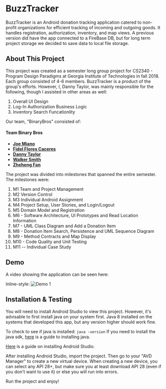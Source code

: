 # BuzzTracker

BuzzTracker is an Android donation tracking application catered to non-profit organizations for efficient tracking of incoming and outgoing goods. It handles registration, authorization, inventory, and map views. A previous version did have the app connected to a FireBase DB, but for long term project storage we decided to save data to local file storage. 

## About This Project
This project was created as a semester long group project for CS2340 - Program Design Paradigms at Georgia Institute of Technologies in fall 2018. Each group consisted of 4-6 members. BuzzTracker is a product of the group's efforts. However, I, Danny Taylor, was mainly responsible for the following, though I assisted in other areas as well:

1. Overall UI Design
2. Log-In Authorization Business Logic
3. Inventory Search Funcationlity


Our team, "BinaryBros" consisted of:

#### Team Binary Bros
* [**Joe Miano**](https://github.com/jmiano)
* [**Fidel Flores Caceres**](https://github.com/fefcaceres)
* [**Danny Taylor**](https://github.com/dannyht)
* [**Walker Smith**](https://github.com/walkersmith2021)
* [**Zheheng Fan**](https://github.com/zfan71)

The project was divided into milestones that spanned the entire semester. The milestones were:

1. M1 Team and Project Management
2. M2 Version Control
3. M3 Individual Android Assignment
4. M4 Project Setup, User Stories, and Login/Logout
5. M5 Domain Model and Registration
6. M6 - Software Architecture, UI Prototypes and Read Location Information
7. M7 - UML Class Diagram and Add a Donation Item
8. M8 - Donation Item Search, Persistence and UML Sequence Diagram
9. M9 - Method Contracts and Map Display
10. M10 - Code Quality and Unit Testing
11. M11 -- Individual Case Study

## Demo

A video showing the application can be seen here:

Inline-style: 
![Demo 1](https://github.com/dannyhtaylor/BuzzTracker/blob/main/Demos/BuzzTracker_Demo.gif "Demo 1")


## Installation & Testing
You will need to install Android Studio to view this project. However, it's advisable to first install java on your system first. Java 8 installed on the systems that developed this app, but any version higher should work fine.

To check to see if java is installed: `java -version`
If you need to install the java sdk, [here](https://java.com/en/download/help/download_options.html) is a guide to installing java.

[Here](https://developer.android.com/studio/install) is a guide on installing Android Studio.

After installing Android Studio, import the project. Then go to your "AVD Manager" to create a new virtual device. When creating a new device, you can select any API 28+, but make sure you at least download API 28 (even if you don't want to use it) or else you will run into errors.

Run the project and enjoy!
